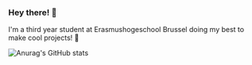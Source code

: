 ### Hey there! 👋

I'm a third year student at Erasmushogeschool Brussel doing my best to make cool projects! 🚀

![Anurag's GitHub stats](https://github-readme-stats.vercel.app/api?username=Matthias-VdC)
